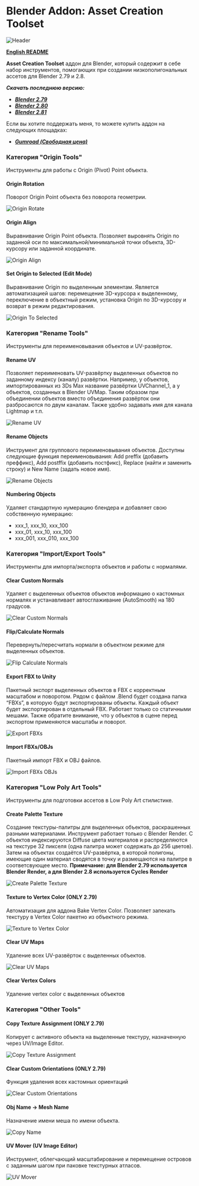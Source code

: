 # Blender Addon: Asset Creation Toolset

![Header](/images/header.png)

**[English README](/README.md)**

**Asset Creation Toolset** аддон для Blender, который содержит в себе набор инструментов, помогающих при создании низкополигональных ассетов для Blender 2.79 и 2.8.

***Скачать последнюю версию:***

* ***[Blender 2.79](https://github.com/mrven/Blender-Asset-Creation-Toolset/raw/master/Releases/Asset_Creation_Toolset_2_4_1_279.zip)***
* ***[Blender 2.80](https://github.com/mrven/Blender-Asset-Creation-Toolset/raw/master/Releases/Asset_Creation_Toolset_2_5_0_280.zip)***
* ***[Blender 2.81](https://github.com/mrven/Blender-Asset-Creation-Toolset/raw/master/Releases/Asset_Creation_Toolset_2_5_0_281.zip)***

Если вы хотите поддержать меня, то можете купить аддон на следующих площадках:
* ***[Gumroad (Свободная цена)](https://gumroad.com/l/hPXIh)***

### Категория "Origin Tools"
Инструменты для работы с Origin (Pivot) Point объекта.


#### Origin Rotation
Поворот Origin Point объекта без поворота геометрии.

![Origin Rotate](/images/origin_rotate.gif)


#### Origin Align
Выравнивание Origin Point объекта. Позволяет выровнять Origin по заданной оси по максимальной/минимальной точки объекта, 3D-курсору или заданной координате.

![Origin Align](/images/origin_align.gif)


#### Set Origin to Selected (Edit Mode)
Выравнивание Origin по выделенным элементам. Является автоматизацией шагов: перемещение 3D-курсора к выделенному, переключение в объектный режим, установка Origin по 3D-курсору и возврат в режим редактирования.

![Origin To Selected](/images/origin_to_selected.gif)


### Категория "Rename Tools"
Инструменты для переименовывания объектов и UV-развёрток.


#### Rename UV
Позволяет переименовать UV-развёртку выделенных объектов по заданному индексу (каналу) развёртки. Например, у объектов, импортированных из 3Ds Max название развёртки UVChannel_1, а у объектов, созданных в Blender UVMap. Таким образом при объединении объектов вместо объединения развёрток они разбросаются по двум каналам. Также удобно задавать имя для канала Lightmap и т.п.

![Rename UV](/images/rename_uv.gif)


#### Rename Objects
Инструмент для группового переименовывания объектов. Доступны следующие функция переименовывания: Add preffix (добавить преффикс), Add postffix (добавить постфикс), Replace (найти и заменить строку) и New Name (задать новое имя).

![Rename Objects](/images/rename_objects.gif)


#### Numbering Objects
Удаляет стандартную нумерацию блендера и добавляет свою собственную нумерацию:
* xxx_1, xxx_10, xxx_100
* xxx_01, xxx_10, xxx_100
* xxx_001, xxx_010, xxx_100


### Категория "Import/Export Tools"
Инструменты для импорта/экспорта объектов и работы с нормалями.


#### Clear Custom Normals
Удаляет с выделенных объектов объектов информацию о кастомных нормалях и устанавливает автосглаживание (AutoSmooth) на 180 градусов.

![Clear Custom Normals](/images/clear_custom_normals.gif)


#### Flip/Calculate Normals
Перевернуть/пересчитать нормали в объектном режиме для выделенных объектов.

![Flip Calculate Normals](/images/recalc_normals.gif)


#### Export FBX to Unity
Пакетный экспорт выделенных объектов в FBX с корректным масштабом и поворотом. Рядом с файлом .Blend будет создана папка “FBXs”, в которую будут экспортированы объекты. Каждый объект будет экспортирован в отдельный FBX. Работает только со статичными мешами. Также обратите внимание, что у объектов в сцене перед экспортом применяются масштабы и поворот.

![Export FBXs](/images/export_fbxs.gif)


#### Import FBXs/OBJs
Пакетный импорт FBX и OBJ файлов.

![Import FBXs OBJs](/images/batch_import.gif)


### Категория "Low Poly Art Tools"
Инструменты для подготовки ассетов в Low Poly Art стилистике.


#### Create Palette Texture
Создание текстуры-палитры для выделенных объектов, раскрашенных разными материалами. Инструмент работает только с Blender Render. С объектов индексируются Diffuse цвета материалов и распределяются на текстуре 32 пикселя (одна палитра может содержать до 256 цветов). Затем на объектах создаётся UV-развёртка, в которой полигоны, имеющие один материал сводятся в точку и размещаются на палитре в соответсвующее место.
**Примечание: для Blender 2.79 используется Blender Render, а для Blender 2.8 используется Cycles Render**

![Create Palette Texture](/images/create_palette.gif)


#### Texture to Vertex Color (ONLY 2.79)
Автоматизация для аддона Bake Vertex Color. Позволяет запекать текстуру в Vertex Color пакетно из объектного режима.

![Texture to Vertex Color](/images/vertex_colors.gif)


#### Clear UV Maps
Удаление всех UV-развёрток с выделенных объектов.

![Clear UV Maps](/images/clear_uv.gif)


#### Clear Vertex Colors
Удаление vertex color с выделенных объектов


### Категория "Other Tools"


#### Copy Texture Assignment (ONLY 2.79)
Копирует с активного объекта на выделенные текстуру, назначенную через UV/Image Editor.

![Copy Texture Assignment](/images/copy_texture.gif)


#### Clear Custom Orientations (ONLY 2.79)
Функция удаления всех кастомных ориентаций

![Clear Custom Orientations](/images/clear_custom_ori.gif)


#### Obj Name -> Mesh Name
Назначение имени меша по имени объекта.

![Copy Name](/images/mesh_name.gif)


#### UV Mover (UV Image Editor)
Инструмент, облегчающий масштабирование и перемещение островов с заданным шагом при паковке текстурных атласов.

![UV Mover](/images/uv_mover.gif)
